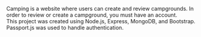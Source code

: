 Camping is a website where users can create and review campgrounds. In order to review or create a campground, you must have an account.  
 This project was created using Node.js, Express, MongoDB, and Bootstrap. Passport.js was used to handle authentication.
